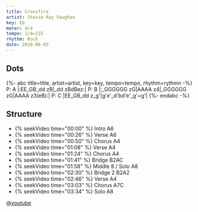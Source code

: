 ```yaml
---
title: Crossfire
artist: Stevie Ray Vaughan
key: Eb
meter: 4/4
tempo: 1/4=115
rhythm: Rock
date: 2020-06-03
---
```


## Dots

{%- abc title=title, artist=artist, key=key, tempo=tempo, rhythm=rythmn -%}
P: A
|:EE_GB_dd zB|_dd zBdBez:|
P: B
|:_GGGGGG zG|AAAA z4|_GGGGGG zG|AAAA z3(eB):|
P: C
|EE_GB_dd z_g'|g'e'_d'bd'e'_g'=g'|
{%- endabc -%}

## Structure

- {% seekVideo time="00:00" %} Intro A6
- {% seekVideo time="00:26" %} Verse A6
- {% seekVideo time="00:50" %} Chorus A4
- {% seekVideo time="01:08" %} Verse A4
- {% seekVideo time="01:24" %} Chorus A4
- {% seekVideo time="01:41" %} Bridge B2AC
- {% seekVideo time="01:58" %} Middle 8 / Solo A8
- {% seekVideo time="02:30" %} Bridge 2 B2A2
- {% seekVideo time="02:46" %} Verse A4
- {% seekVideo time="03:03" %} Chorus A7C
- {% seekVideo time="03:34" %} Solo A8

@[youtube](ZPBRzwIjgv4)
